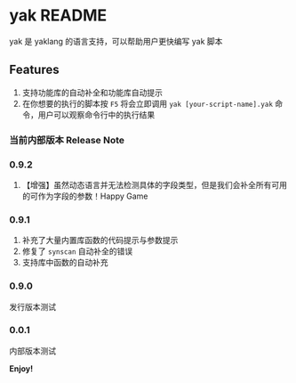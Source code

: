# yak README

yak 是 yaklang 的语言支持，可以帮助用户更快编写 yak 脚本

## Features

1. 支持功能库的自动补全和功能库自动提示
1. 在你想要的执行的脚本按 `F5` 将会立即调用 `yak [your-script-name].yak` 命令，用户可以观察命令行中的执行结果

### 当前内部版本 Release Note

### 0.9.2

1. 【增强】虽然动态语言并无法检测具体的字段类型，但是我们会补全所有可用的可作为字段的参数！Happy Game

### 0.9.1

1. 补充了大量内置库函数的代码提示与参数提示
1. 修复了 `synscan` 自动补全的错误
1. 支持库中函数的自动补充

### 0.9.0

发行版本测试

### 0.0.1

内部版本测试

**Enjoy!**
